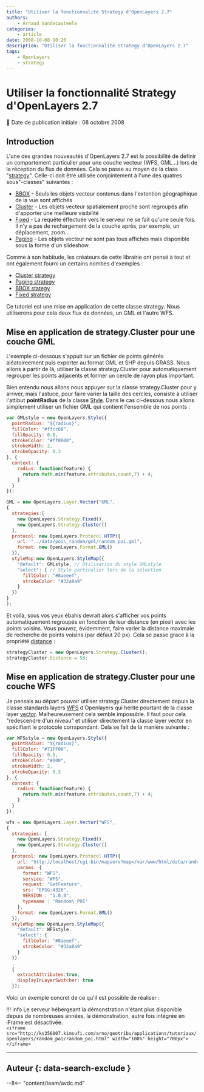 ```yaml
---
title: "Utiliser la fonctionnalité Strategy d'OpenLayers 2.7"
authors:
    - Arnaud Vandecasteele
categories:
    - article
date: 2008-10-08 10:20
description: "Utiliser la fonctionnalité Strategy d'OpenLayers 2.7"
tags:
    - OpenLayers
    - strategy
---
```


# Utiliser la fonctionnalité Strategy d'OpenLayers 2.7

:calendar: Date de publication initiale : 08 octobre 2008

## Introduction

L'une des grandes nouveautés d'OpenLayers 2.7 est la possibilité de définir un comportement particulier pour une couche vecteur (WFS, GML...) lors de la réception du flux de données. Cela se passe au moyen de la class "[strategy](http://dev.openlayers.org/releases/OpenLayers-2.7/doc/apidocs/files/OpenLayers/Strategy-js.html "obj strategy")". Celle-ci doit être utilisée conjointement à l'une des quatres sous"-classes" suivantes :

- [BBOX](http://dev.openlayers.org/releases/OpenLayers-2.7/doc/apidocs/files/OpenLayers/Strategy/BBOX-js.html) - Seuls les objets vecteur contenus dans l'extention géographique de la vue sont affichés
- [Cluster](http://dev.openlayers.org/releases/OpenLayers-2.7/doc/apidocs/files/OpenLayers/Strategy/Cluster-js.html) - Les objets vecteur spatialement proche sont regroupés afin d'apporter une meilleure visibilité
- [Fixed](http://dev.openlayers.org/releases/OpenLayers-2.7/doc/apidocs/files/OpenLayers/Strategy/Fixed-js.htm) - La requête éffectuée vers le serveur ne se fait qu'une seule fois. Il n'y a pas de rechargement de la couche après, par exemple, un déplacement, zoom...
- [Paging](http://dev.openlayers.org/releases/OpenLayers-2.7/doc/apidocs/files/OpenLayers/Strategy/Paging-js.html) - Les objets vecteur ne sont pas tous affichés mais disponible sous la forme d'un slideshow.


Comme à son habitude, les créateurs de cette librairie ont pensé à tout et ont également fourni un certains nombes d'exemples :


- [Cluster strategy](http://openlayers.org/dev/examples/strategy-cluster.html)
- [Paging strategy](http://openlayers.org/dev/examples/strategy-paging.html)
- [BBOX stategy](http://openlayers.org/dev/examples/strategy-bbox.html)
- [Fixed strategy](http://openlayers.org/dev/examples/behavior-fixed-http-gml.html)

Ce tutoriel est une mise en application de cette classe strategy. Nous utiliserons pour cela deux flux de données, un GML et l'autre WFS.

## Mise en application de strategy.Cluster pour une couche GML

L'exemple ci-dessous s'appuit sur un fichier de points générés aléatoireement puis exporter au format GML et SHP depuis GRASS. Nous allons à partir de là, utiliser la classe strategy.Cluster pour automatiquement regrouper les points adjacents et former un cercle de rayon plus important.

Bien entendu nous allons nous appuyer sur la classe strategy.Cluster pour y arriver, mais l'astuce, pour faire varier la taille des cercles, consiste à utiliser l'attibut **pointRadius** de la classe [Style](http://dev.openlayers.org/releases/OpenLayers-2.6/doc/apidocs/files/OpenLayers/Style-js.html). Dans le cas ci-dessous nous allons simplement utiliser un fichier GML qui contient l'ensemble de nos points :


```javascript
var GMLstyle = new OpenLayers.Style({  
  pointRadius: "${radius}",  
  fillColor: "#ffcc66",  
  fillOpacity: 0.8,  
  strokeColor: "#ff0000",  
  strokeWidth: 2,  
  strokeOpacity: 0.3  
}, {  
  context: {  
    radius: function(feature) {  
      return Math.min(feature.attributes.count,7) + 4;  
    }  
  }  
});

GML = new OpenLayers.Layer.Vector("GML",  
{  
  strategies:[  
    new OpenLayers.Strategy.Fixed(),  
    new OpenLayers.Strategy.Cluster()  
  ],  
  protocol: new OpenLayers.Protocol.HTTP({  
    url: "../data/poi\_random/gml/random_poi.gml",  
    format: new OpenLayers.Format.GML()  
  }),  
  styleMap:new OpenLayers.StyleMap({  
    "default": GMLstyle, // Utilisation du style GMLstyle  
    "select": { // Style particulier lors de la selection  
      fillColor: "#8aeeef",  
      strokeColor: "#32a8a9"  
    }  
  })  
}  
);  
```

Et voilà, sous vos yeux ébahis devrait alors s'afficher vos points automatiquement regroupés en fonction de leur distance (en pixel) avec les points voisins. Vous pouvez, évidemment, faire varier la distance maximale de recherche de points voisins (par défaut 20 px). Cela se passe grace à la propriété [distance](http://dev.openlayers.org/releases/OpenLayers-2.7/doc/apidocs/files/OpenLayers/Strategy/Cluster-js.html#OpenLayers.Strategy.Cluster.distance) :

```javascript
strategyCluster = new OpenLayers.Strategy.Cluster();  
strategyCluster.distance = 50;
```

## Mise en application de strategy.Cluster pour une couche WFS

Je pensais au départ pouvoir utiliser strategy.Cluster directement depuis la classe standards layers [WFS](http://dev.openlayers.org/releases/OpenLayers-2.7/doc/apidocs/files/OpenLayers/Layer/WFS-js.html) d'Openlayers qui hérite pourtant de la classe layer [vector](http://dev.openlayers.org/releases/OpenLayers-2.7/doc/apidocs/files/OpenLayers/Layer/Vector-js.html). Malheureusement cela semble impossible. Il faut pour cela "redescendre d'un niveau" et utiliser directement la classe layer vector en spécifiant le protocole corrspondant. Cela se fait de la manière suivante :


```javascript
var WFSstyle = new OpenLayers.Style({  
  pointRadius: "${radius}",  
  fillColor: "#71FF00",  
  fillOpacity: 0.5,  
  strokeColor: "#000",  
  strokeWidth: 2,  
  strokeOpacity: 0.3  
}, {  
  context: {  
    radius: function(feature) {  
      return Math.min(feature.attributes.count,7) + 4;  
    }  
  }  
});

wfs = new OpenLayers.Layer.Vector("WFS",  
{  
  strategies: [  
    new OpenLayers.Strategy.Fixed(),  
    new OpenLayers.Strategy.Cluster()  
  ],  
  protocol: new OpenLayers.Protocol.HTTP({  
    url: "http://localhost/cgi-bin/mapserv?map=/var/www/html/data/random_poi.map",  
    params: {  
      format: "WFS",  
      service: "WFS",  
      request: "GetFeature",  
      srs: "EPSG:4326",  
      VERSION : "1.0.0",  
      typename : 'Random\_POI'  
    },  
    format: new OpenLayers.Format.GML()  
  }),  
  styleMap:new OpenLayers.StyleMap({  
    "default": WFSstyle,  
    "select": {  
      fillColor: "#8aeeef",  
      strokeColor: "#32a8a9"  
    }  
  })  
  ,  
  {  
    extractAttributes:true,  
    displayInLayerSwitcher: true  
  });  
```

Voici un exemple concret de ce qu'il est possible de réaliser :

!!! info
    Le serveur hébergeant la démonstration n'étant plus disponible depuis de nombreuses années, la démonstration, autre fois intégrée en iFrame est désactivée.  
    `<iframe src="http://ks356007.kimsufi.com/arno/geotribu/applications/tutoriaux/openlayers/random_poi/random_poi.html" width="100%" height="700px"></iframe>`

----

## Auteur {: data-search-exclude }

--8<-- "content/team/avdc.md"
